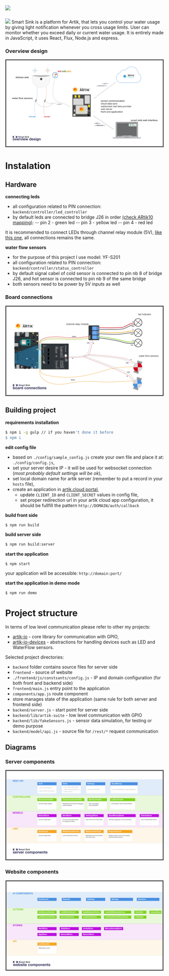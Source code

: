 # <a href="http://devpost.com/software/smart-sink-uwh1g4"><img src='http://i.imgur.com/f7DA08T.png' height='60'></a>

[![](http://i.imgur.com/ZujNV5p.png)](https://www.youtube.com/watch?v=9xehBpGf2wE)
Smart Sink is a platform for Artik, that lets you control your water usage by giving light notification whenever you cross usage limits. User can monitor whether you exceed daily or current water usage. It is entirely made in JavaScript, it uses React, Flux, Node.js and express. 

### Overview design
![Overview design](https://github.com/bkoper/smart-sink/blob/master/docs/min-overview-design.jpg?raw=true)

# Instalation

## Hardware

**connecting leds**
- all configuration related to PIN connection: ```backend/controller/led_controller```
- by default leds are connected to bridge J26 in order [(check ARtik10 mapping)](https://developer.artik.io/documentation/developer-guide/gpio-mapping.html):
    -- pin 2 - green led
    -- pin 3 - yellow led
    -- pin 4 - red led

It is recommended to connect LEDs through channel relay module (5V), [like this one](https://developer.artik.io/documentation/developer-guide/gpio-mapping.html),
all connections remains the same.

**water flow sensors**
- for the purpose of this project I use model: YF-S201
- all configuration related to PIN connection: ```backend/controller/status_controller```
- by default signal cabel of cold sensor is connected to pin nb 8 of bridge J26, and hot sensor is connected to pin nb 9 of the same bridge
- both sensors need to be power by 5V inputs as well

### Board connections
![Board connections](https://github.com/bkoper/smart-sink/blob/master/docs/min-board-connections.jpg?raw=true)

## Building project

**requirements installation**
```bash
$ npm i -g gulp // if you haven't done it before
$ npm i
```

**edit config file**
- based on ```./config/sample_config.js``` create your own file and place it at: ```./config/config.js```,
- set your server desire IP - it will be used for websocket connection (*most probably default settings will be ok*),
- set local domain name for artik server (remember to put a record in your ```hosts``` file),
- create an application in [artik.cloud portal](https://developer.artik.cloud/),
    - update ```CLIENT_ID``` and ```CLIENT_SECRET``` values in config file,
    - set proper redirection url in your artik cloud app configuration, it should be fullfill the pattern ```http://DOMAIN/auth/callback```

**build front side**
```bash
$ npm run build
```

**build server side**
```bash
$ npm run build:server
```

**start the application**
```
$ npm start
```
your application will be accessible: ```http://domain:port/```

**start the application in demo mode**
```
$ npm run demo
```

# Project structure

In terms of low level communication please refer to other my projects:
- [artik-io](https://github.com/bkoper/artik-io) - core library for communication with GPIO,
- [artik-io-devices](https://github.com/bkoper/artik-io-devices) - abstractions for handling devices such as LED and WaterFlow sensors.

Selected project directories:
- ```backend``` folder contains source files for server side
- ```frontend``` - source of website
- ```./frontend/js/constsants/config.js``` - IP and domain configuration (for both front and backend side)
- ```frontend/main.js``` entry point to the application
- ```components/app.js``` route component
- store manages state of the application (same rule for both server and frontend side)
- ```backend/server.js``` - start point for server side
- ```backend/lib/artik-suite``` - low level communication with GPIO
- ```backend/lib/fakeSensors.js``` - sensor data simulation, for testing or demo purpose
- ```backend/model/api.js``` - source file for ```/rest/*``` request communication

## Diagrams

### Server components
![Server components](https://github.com/bkoper/smart-sink/blob/master/docs/min-server-components.jpg?raw=true)

### Website components
![Website components](https://github.com/bkoper/smart-sink/blob/master/docs/min-website-components.jpg?raw=true)
